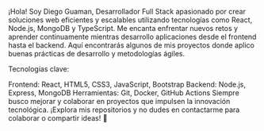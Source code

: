 ¡Hola! Soy Diego Guaman, Desarrollador Full Stack apasionado por crear soluciones web eficientes y escalables utilizando tecnologías como React, Node.js, MongoDB y TypeScript. Me encanta enfrentar nuevos retos y aprender continuamente mientras desarrollo aplicaciones desde el frontend hasta el backend. Aquí encontrarás algunos de mis proyectos donde aplico buenas prácticas de desarrollo y metodologías ágiles.

Tecnologías clave:

Frontend: React, HTML5, CSS3, JavaScript, Bootstrap
Backend: Node.js, Express, MongoDB
Herramientas: Git, Docker, GitHub Actions
Siempre busco mejorar y colaborar en proyectos que impulsen la innovación tecnológica. ¡Explora mis repositorios y no dudes en contactarme para colaborar o compartir ideas! 🚀

<!---
diegoguaman/diegoguaman is a ✨ special ✨ repository because its `README.md` (this file) appears on your GitHub profile.
You can click the Preview link to take a look at your changes.
--->
